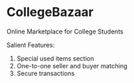 # CollegeBazaar
Online Marketplace for College Students

Salient Features:

1. Special used items section
2. One-to-one seller and buyer matching
3. Secure transactions
